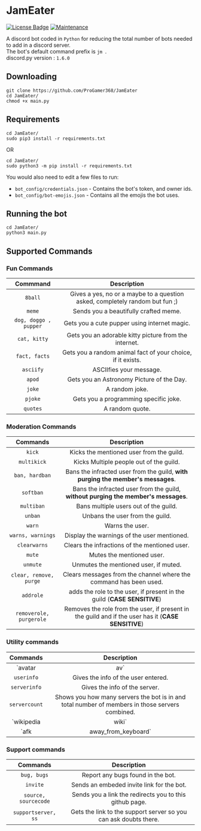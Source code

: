 # JamEater
[![License Badge](https://img.shields.io/badge/license-MIT-blue.svg)](LICENSE)
[![Maintenance](https://img.shields.io/badge/Maintained%3F-yes-green.svg)](CHANGELOG)

A discord bot coded in `Python` for reducing the total number of bots needed to add in a discord server.  
The bot's default command prefix is `jm `.  
discord.py version : `1.6.0`

## Downloading

```
git clone https://github.com/ProGamer368/JamEater
cd JamEater/
chmod +x main.py
```

## Requirements

```
cd JamEater/
sudo pip3 install -r requirements.txt
```
OR
```
cd JamEater/
sudo python3 -m pip install -r requirements.txt
```  

You would also need to edit a few files to run: 

- `bot_config/credentials.json` - Contains the bot's token, and owner ids.
- `bot_config/bot-emojis.json` - Contains all the emojis the bot uses.

## Running the bot

```
cd JamEater/
python3 main.py
```


## Supported Commands

### Fun Commands

|        Commmand         |                                 Description                                 |
|:-----------------------:|:---------------------------------------------------------------------------:|
| `8ball`                 | Gives a yes, no or a maybe to a question asked, completely random but fun ;)| 
| `meme`                  | Sends you a beautifully crafted meme.                                       |
| `dog, doggo , pupper`   | Gets you a cute pupper using internet magic.                                |
| `cat, kitty`            | Gets you an adorable kitty picture from the internet.                       |
| `fact, facts`           | Gets you a random animal fact of your choice, if it exists.                 |
| `asciify`               | ASCIIfies your message.                                                     |
| `apod`                  | Gets you an Astronomy Picture of the Day.                                   |
| `joke`                  | A random joke.                                                              |
| `pjoke`                 | Gets you a programming specific joke.                                       |
| `quotes`                | A random quote.                                                             |



### Moderation Commands

|        Commands             |                                         Description                                                |
|:---------------------------:|:--------------------------------------------------------------------------------------------------:|
| `kick`                      | Kicks the mentioned user from the guild.                                                           |
| `multikick`                 | Kicks Multiple people out of the guild.                                                            |
| `ban, hardban`              | Bans the infracted user from the guild, **with purging the member's messages**.                    |
| `softban`                   | Bans the infracted user from the guild, **without purging the member's messages**.                 |
| `multiban`                  | Bans multiple users out of the guild.                                                              |
| `unban`                     | Unbans the user from the guild.                                                                    |
| `warn`                      | Warns the user.                                                                                    |
| `warns, warnings`           | Display the warnings of the user mentioned.                                                        |
| `clearwarns`                | Clears the infractions of the mentioned user.                                                      |
| `mute`                      | Mutes the mentioned user.                                                                          |
| `unmute`                    | Unmutes the mentioned user, if muted.                                                              |
| `clear, remove, purge`      | Clears messages from the channel where the command has been used.                                  |
| `addrole`                   | adds the role to the user, if present in the guild (**CASE SENSITIVE**)                            |
| `removerole, purgerole`     | Removes the role from the user, if present in the guild and if the user has it (**CASE SENSITIVE**)|



### Utility commands

|            Commands               |                                          Description                                           |
|:---------------------------------:|:----------------------------------------------------------------------------------------------:|
| `avatar | av`                     | Shows the avatar of the user mentioned.                                                        |
| `userinfo`                        | Gives the info of the user entered.                                                            |
| `serverinfo`                      | Gives the info of the server.                                                                  |
| `servercount`                     | Shows you how many servers the bot is in and total number of members in those servers combined.|
| `wikipedia | wiki`                | Gets you information from the wiki.                                                            |
| `afk | away_from_keyboard`        | Helps other people know you're afk when they mention you.                                      |



### Support commands

|       Commands        |                          Description                                  |
|:---------------------:|:---------------------------------------------------------------------:|
| `bug, bugs`           | Report any bugs found in the bot.                                     |
| `invite`              | Sends an embeded invite link for the bot.                             |
| `source, sourcecode`  | Sends you a link the redirects you to this github page.               |
| `supportserver, ss`   | Gets the link to the support server so you can ask doubts there.      |


